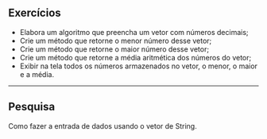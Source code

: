 ## Exercícios
- Elabora um algoritmo que preencha um vetor com números decimais;
- Crie um método que retorne o menor número desse vetor;
- Crie um método que retorne o maior número desse vetor;
- Crie um método que retorne a média aritmética dos números do vetor;
- Exibir na tela todos os números armazenados no vetor, o menor, o maior e a média.

---

## Pesquisa
Como fazer a entrada de dados usando o vetor de String.